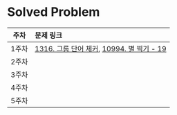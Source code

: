# Solved Problem

| 주차  | 문제 링크                                       |
| :---: | :---------------------------------------------- |
| 1주차 | [1316. 그룹 단어 체커](https://www.acmicpc.net/problem/1316), [10994. 별 찍기 - 19](https://www.acmicpc.net/problem/10994) |
| 2주차 |                                                |
| 3주차 |                                                |
| 4주차 |                                                |
| 5주차 |                                                |